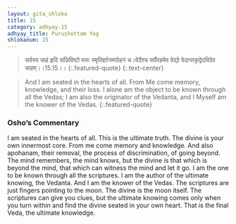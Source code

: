 ```yaml
---
layout: gita_shloka
title: 15
category: adhyay-15
adhyay_title: Puruṣhottam Yog
shlokanum: 15
---
```


> सर्वस्य चाहं हृदि सन्निविष्टो    मत्तः स्मृतिर्ज्ञानमपोहनं च।वेदैश्च सर्वैरहमेव वेद्यो    वेदान्तकृद्वेदविदेव चाहम्।।15.15।।
{:.featured-quote} 
{:.text-center}

> And I am seated in the hearts of all. From Me come memory, knowledge, and their loss. I alone am the object to be known through all the Vedas; I am also the originator of the Vedanta, and I Myself am the knower of the Vedas.
{:.featured-quote}

### Osho’s Commentary
I am seated in the hearts of all. This is the ultimate truth. The divine is your own innermost core.
From me come memory and knowledge. And also apohanam, their removal, the process of discrimination, of going beyond. The mind remembers, the mind knows, but the divine is that which is beyond the mind, that which can witness the mind and let it go.
I am the one to be known through all the scriptures. I am the author of the ultimate knowing, the Vedanta. And I am the knower of the Vedas.
The scriptures are just fingers pointing to the moon. The divine is the moon itself. The scriptures can give you clues, but the ultimate knowing comes only when you turn within and find the divine seated in your own heart. That is the final Veda, the ultimate knowledge.
